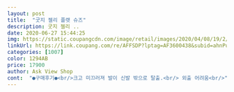 ```yaml
---
layout: post 
title:  "굿지 젤리 플랫 슈즈" 
description: 굿지 젤리 ..
date: 2020-06-27 15:44:25 
img: https://static.coupangcdn.com/image/retail/images/2020/04/08/19/2/8501b90a-0848-42e8-97bb-a160edc35673.jpg 
linkUrl: https://link.coupang.com/re/AFFSDP?lptag=AF3600438&subid=ahnPublicAsk&pageKey=1459484165&itemId=2511328546&vendorItemId=5366672776&traceid=V0-113-ae838a6b21137fb5 
categories: [1007] 
color: 1294AB 
price: 17900 
author: Ask View Shop 
cont:  "●구매후기●<br/>크고 미끄러져 발이 신발 밖으로 탈출.<br/> 외출 어려움<br/>" 
---
```

